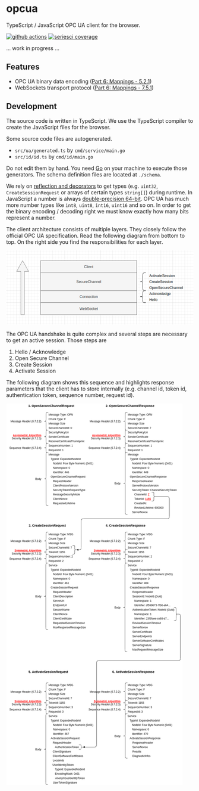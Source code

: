 
# opcua

TypeScript / JavaScript OPC UA client for the browser.

[![github actions](https://github.com/hbm/opcua/workflows/ci/badge.svg)](https://github.com/hbm/opcua/actions?query=workflow%3Aci)
[![seriesci coverage](https://seriesci.com/HBM/opcua/series/master/coverage.svg)](https://seriesci.com/HBM/opcua/series/master/coverage)

... work in progress ...

## Features

- OPC UA binary data encoding ([Part 6: Mappings - 5.2.1](https://reference.opcfoundation.org/v104/Core/docs/Part6/5.2.1/))
- WebSockets transport protocol ([Part 6: Mappings - 7.5.1](https://reference.opcfoundation.org/v104/Core/docs/Part6/7.5.1/))

## Development

The source code is written in TypeScript. We use the TypeScript compiler to create the JavaScript files for the browser.

Some source code files are autogenerated.

- `src/ua/generated.ts` by `cmd/service/main.go`
- `src/id/id.ts` by `cmd/id/main.go`

Do not edit them by hand. You need [Go](https://golang.org/) on your machine to execute those generators. The schema definition files are located at `./schema`.

We rely on [reflection and decorators](https://www.typescriptlang.org/docs/handbook/decorators.html) to get types (e.g. `uint32`, `CreateSessionRequest` or arrays of certain types `string[]`) during runtime. In JavaScript a number is always [double-precision 64-bit](https://developer.mozilla.org/en-US/docs/Web/JavaScript/Reference/Global_Objects/Number). OPC UA has much more number types like `int8`, `uint8`, `int16`, `uint16` and so on. In order to get the binary encoding / decoding right we must know exactly how many bits represent a number.

The client architecture consists of multiple layers. They closely follow the official OPC UA specification. Read the following diagram from bottom to top. On the right side you find the responsibilities for each layer.

![layers](https://github.com/hbm/opcua/raw/master/doc/layers.png)

The OPC UA handshake is quite complex and several steps are necessary to get an active session. Those steps are

1. Hello / Acknowledge
1. Open Secure Channel
1. Create Session
1. Activate Session

The following diagram shows this sequence and highlights response parameters that the client has to store internally (e.g. channel id, token id, authentication token, sequence number, request id).

![layers](https://github.com/hbm/opcua/raw/master/doc/handshake.png)
